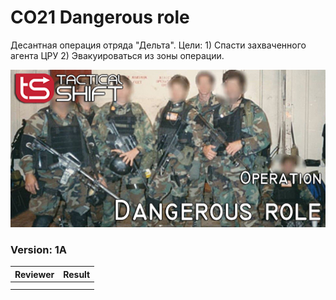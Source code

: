 ﻿# CO21 Dangerous role
Десантная операция отряда "Дельта". Цели: 1) Спасти захваченного агента ЦРУ 2) Эвакуироваться из зоны операции.

<img src='https://raw.githubusercontent.com/rempopo/CO21_Dangerous_role.lingor3/main/overview.jpg' />	

### Version: 1A


| Reviewer | Result |
| ------------ | ------------- |
|  |  |
|  |  |
